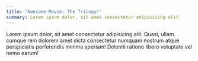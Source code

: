 ```yaml
---
title: "Awesome Movie: The Trilogy!"
summary: Lorem ipsum dolor, sit amet consectetur adipisicing elit.
---
```


Lorem ipsum dolor, sit amet consectetur adipisicing elit. Quasi, ullam cumque rem dolorem amet
dicta consectetur numquam nostrum atque perspiciatis perferendis minima aperiam! Deleniti ratione
libero voluptate vel nemo earum!
